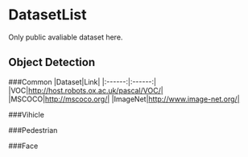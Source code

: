 # DatasetList
Only public avaliable dataset here.

## Object Detection
###Common
|Dataset|Link|
|:------:|:------:|
|VOC|http://host.robots.ox.ac.uk/pascal/VOC/|
|MSCOCO|http://mscoco.org/|
|ImageNet|http://www.image-net.org/|

###Vihicle

###Pedestrian

###Face
